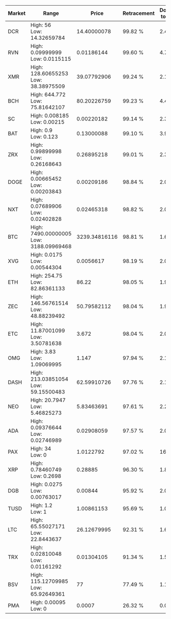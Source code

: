 | Market | Range | Price| Retracement | Doubles to 50% |
| --- | --- | --- | --- | --- |
| DCR | High: 56<br />Low: 14.32659784 | 14.40000078 | 99.82 % | 2.44 |
| RVN | High: 0.09999999<br />Low: 0.0115115 | 0.01186144 | 99.60 % | 4.70 |
| XMR | High: 128.60655253<br />Low: 38.38975509 | 39.07792906 | 99.24 % | 2.14 |
| BCH | High: 644.772<br />Low: 75.81642107 | 80.20226759 | 99.23 % | 4.49 |
| SC | High: 0.008185<br />Low: 0.00215 | 0.00220182 | 99.14 % | 2.35 |
| BAT | High: 0.9<br />Low: 0.123 | 0.13000088 | 99.10 % | 3.93 |
| ZRX | High: 0.99899998<br />Low: 0.26168643 | 0.26895218 | 99.01 % | 2.34 |
| DOGE | High: 0.00665452<br />Low: 0.00203843 | 0.00209186 | 98.84 % | 2.08 |
| NXT | High: 0.07689906<br />Low: 0.02402828 | 0.02465318 | 98.82 % | 2.05 |
| BTC | High: 7490.00000005<br />Low: 3188.09969468 | 3239.34816116 | 98.81 % | 1.65 |
| XVG | High: 0.0175<br />Low: 0.00544304 | 0.0056617 | 98.19 % | 2.03 |
| ETH | High: 254.75<br />Low: 82.86361133 | 86.22 | 98.05 % | 1.96 |
| ZEC | High: 146.56761514<br />Low: 48.88239492 | 50.79582112 | 98.04 % | 1.92 |
| ETC | High: 11.87001099<br />Low: 3.50781638 | 3.672 | 98.04 % | 2.09 |
| OMG | High: 3.83<br />Low: 1.09069995 | 1.147 | 97.94 % | 2.15 |
| DASH | High: 213.03851054<br />Low: 59.15500483 | 62.59910726 | 97.76 % | 2.17 |
| NEO | High: 20.7947<br />Low: 5.46825273 | 5.83463691 | 97.61 % | 2.25 |
| ADA | High: 0.09376644<br />Low: 0.02746989 | 0.02908059 | 97.57 % | 2.08 |
| PAX | High: 34<br />Low: 0 | 1.0122792 | 97.02 % | 16.79 |
| XRP | High: 0.78460749<br />Low: 0.2698 | 0.28885 | 96.30 % | 1.83 |
| DGB | High: 0.0275<br />Low: 0.00763017 | 0.00844 | 95.92 % | 2.08 |
| TUSD | High: 1.2<br />Low: 1 | 1.00861153 | 95.69 % | 1.09 |
| LTC | High: 65.55027171<br />Low: 22.8443637 | 26.12679995 | 92.31 % | 1.69 |
| TRX | High: 0.02810048<br />Low: 0.01161292 | 0.01304105 | 91.34 % | 1.52 |
| BSV | High: 115.12709985<br />Low: 65.92649361 | 77 | 77.49 % | 1.18 |
| PMA | High: 0.00095<br />Low: 0 | 0.0007 | 26.32 % | 0.00 |

